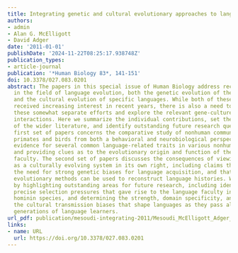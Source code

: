 ```yaml
---
title: Integrating genetic and cultural evolutionary approaches to language
authors:
- admin
- Alan G. McElligott
- David Adger
date: '2011-01-01'
publishDate: '2024-11-22T08:25:17.938748Z'
publication_types:
- article-journal
publication: '*Human Biology 83*, 141-151'
doi: 10.3378/027.083.0201
abstract: The papers in this special issue of Human Biology address recent research
  in the field of language evolution, both the genetic evolution of the language faculty
  and the cultural evolution of specific languages. While both of these areas have
  received increasing interest in recent years, there is also a need to integrate
  these somewhat separate efforts and explore the relevant gene-culture revolutionary
  interactions. Here we summarize the individual contributions, set them in the context
  of the wider literature, and identify outstanding future research questions. The
  first set of papers concerns the comparative study of nonhuman communication in
  primates and birds from both a behavioral and neurobiological perspective, revealing
  evidence for several common language-related traits in various nonhuman species
  and providing clues as to the evolutionary origin and function of the human language
  faculty. The second set of papers discusses the consequences of viewing language
  as a culturally evolving system in its own right, including claims that this removes
  the need for strong genetic biases for language acquisition, and that phylogenetic
  evolutionary methods can be used to reconstruct language histories. We conclude
  by highlighting outstanding areas for future research, including identifying the
  precise selection pressures that gave rise to the language faculty in ancestral
  hominin species, and determining the strength, domain specificity, and origin of
  the cultural transmission biases that shape languages as they pass along successive
  generations of language learners.
url_pdf: publication/mesoudi-integrating-2011/Mesoudi_McElligott_Adger_HumBiol_2011.pdf
links:
- name: URL
  url: https://doi.org/10.3378/027.083.0201
---
```

